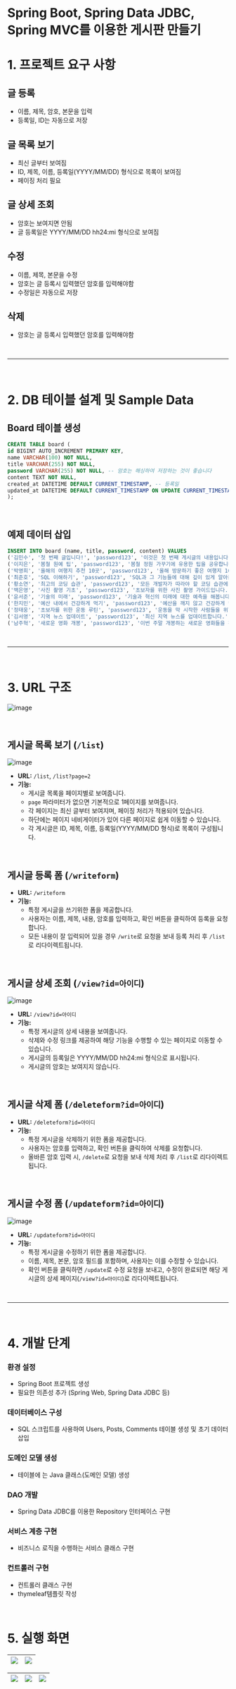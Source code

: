 # Spring Boot, Spring Data JDBC, Spring MVC를 이용한 게시판 만들기

# 1. 프로젝트 요구 사항

## 글 등록
- 이름, 제목, 암호, 본문을 입력
- 등록일, ID는 자동으로 저장

## 글 목록 보기
- 최신 글부터 보여짐
- ID, 제목, 이름, 등록일(YYYY/MM/DD) 형식으로 목록이 보여짐
- 페이징 처리 필요

## 글 상세 조회
- 암호는 보여지면 안됨
- 글 등록일은 YYYY/MM/DD hh24:mi 형식으로 보여짐

## 수정
- 이름, 제목, 본문을 수정
- 암호는 글 등록시 입력했던 암호를 입력해야함
- 수정일은 자동으로 저장

## 삭제
- 암호는 글 등록시 입력했던 암호를 입력해야함

<br>

---

<br>

# 2. DB 테이블 설계 및 Sample Data

## Board 테이블 생성
```sql
CREATE TABLE board (
id BIGINT AUTO_INCREMENT PRIMARY KEY,
name VARCHAR(100) NOT NULL,
title VARCHAR(255) NOT NULL,
password VARCHAR(255) NOT NULL, -- 암호는 해싱하여 저장하는 것이 좋습니다
content TEXT NOT NULL,
created_at DATETIME DEFAULT CURRENT_TIMESTAMP, -- 등록일
updated_at DATETIME DEFAULT CURRENT_TIMESTAMP ON UPDATE CURRENT_TIMESTAMP -- 수정일
);
```

<br>

## 예제 데이터 삽입
```sql
INSERT INTO board (name, title, password, content) VALUES
('김민수', '첫 번째 글입니다!', 'password123', '이것은 첫 번째 게시글의 내용입니다.'),
('이지은', '봄철 원예 팁', 'password123', '봄철 정원 가꾸기에 유용한 팁을 공유합니다.'),
('박영희', '올해의 여행지 추천 10곳', 'password123', '올해 방문하기 좋은 여행지 10곳을 소개합니다.'),
('최준호', 'SQL 이해하기', 'password123', 'SQL과 그 기능들에 대해 깊이 있게 알아봅시다.'),
('황소연', '최고의 코딩 습관', 'password123', '모든 개발자가 따라야 할 코딩 습관에 대해 알아봅시다.'),
('백은영', '사진 촬영 기초', 'password123', '초보자를 위한 사진 촬영 가이드입니다.'),
('윤서준', '기술의 미래', 'password123', '기술과 혁신의 미래에 대한 예측을 해봅니다.'),
('한지민', '예산 내에서 건강하게 먹기', 'password123', '예산을 깨지 않고 건강하게 먹는 방법을 공유합니다.'),
('정태웅', '초보자를 위한 운동 루틴', 'password123', '운동을 막 시작한 사람들을 위한 효과적인 운동 루틴을 소개합니다.'),
('김서영', '지역 뉴스 업데이트', 'password123', '최신 지역 뉴스를 업데이트합니다.'),
('남주혁', '새로운 영화 개봉', 'password123', '이번 주말 개봉하는 새로운 영화들을 확인해보세요.');
```

<br>

---

<br>

# 3. URL 구조
![image](https://github.com/hamsangjin/Board_Mini_Project/assets/103736614/f0c530db-5a1a-4dfd-95ac-2cf313a971b0)

<br>

## 게시글 목록 보기 (`/list`)
![image](https://github.com/hamsangjin/Board_Mini_Project/assets/103736614/ca4039ec-0eb7-4032-b436-19f51ac2f2f2)

- **URL:** `/list`, `/list?page=2`
- **기능:**
  - 게시글 목록을 페이지별로 보여줍니다.
  - `page` 파라미터가 없으면 기본적으로 1페이지를 보여줍니다.
  - 각 페이지는 최신 글부터 보여지며, 페이징 처리가 적용되어 있습니다.
  - 하단에는 페이지 네비게이터가 있어 다른 페이지로 쉽게 이동할 수 있습니다.
  - 각 게시글은 ID, 제목, 이름, 등록일(YYYY/MM/DD 형식)로 목록이 구성됩니다.

<br>

## 게시글 등록 폼 (`/writeform`)

- **URL:** `/writeform`
- **기능:**
  - 특정 게시글을 쓰기위한 폼을 제공합니다.
  - 사용자는 이름, 제목, 내용, 암호를 입력하고, 확인 버튼을 클릭하여 등록을 요청합니다.
  - 모든 내용이 잘 입력되어 있을 경우 `/write`로 요청을 보내 등록 처리 후 `/list`로 리다이렉트됩니다.

<br>

## 게시글 상세 조회 (`/view?id=아이디`)
![image](https://github.com/hamsangjin/Board_Mini_Project/assets/103736614/31ff80a1-fb6e-4c44-8cf1-389959c9f4df)

- **URL:** `/view?id=아이디`
- **기능:**
  - 특정 게시글의 상세 내용을 보여줍니다.
  - 삭제와 수정 링크를 제공하여 해당 기능을 수행할 수 있는 페이지로 이동할 수 있습니다.
  - 게시글의 등록일은 YYYY/MM/DD hh24:mi 형식으로 표시됩니다.
  - 게시글의 암호는 보여지지 않습니다.

<br>

## 게시글 삭제 폼 (`/deleteform?id=아이디`)

- **URL:** `/deleteform?id=아이디`
- **기능:**
  - 특정 게시글을 삭제하기 위한 폼을 제공합니다.
  - 사용자는 암호를 입력하고, 확인 버튼을 클릭하여 삭제를 요청합니다.
  - 올바른 암호 입력 시, `/delete`로 요청을 보내 삭제 처리 후 `/list`로 리다이렉트됩니다.

<br>

## 게시글 수정 폼 (`/updateform?id=아이디`)
![image](https://github.com/hamsangjin/Board_Mini_Project/assets/103736614/8edccf3d-f085-4cbe-a09d-45bcc49dbaaa)

- **URL:** `/updateform?id=아이디`
- **기능:**
  - 특정 게시글을 수정하기 위한 폼을 제공합니다.
  - 이름, 제목, 본문, 암호 필드를 포함하며, 사용자는 이를 수정할 수 있습니다.
  - 확인 버튼을 클릭하면 `/update`로 수정 요청을 보내고, 수정이 완료되면 해당 게시글의 상세 페이지(`/view?id=아이디`)로 리다이렉트됩니다.

<br>

---

<br>

# 4. 개발 단계

### 환경 설정
- Spring Boot 프로젝트 생성
- 필요한 의존성 추가 (Spring Web, Spring Data JDBC 등)

### 데이터베이스 구성
- SQL 스크립트를 사용하여 Users, Posts, Comments 테이블 생성 및 초기 데이터 삽입

### 도메인 모델 생성
- 테이블에 는 Java 클래스(도메인 모델) 생성
    
### DAO 개발
- Spring Data JDBC를 이용한 Repository 인터페이스 구현

### 서비스 계층 구현
- 비즈니스 로직을 수행하는 서비스 클래스 구현

### 컨트롤러 구현
- 컨트롤러 클래스 구현
- thymeleaf템플릿 작성

<br>

# 5. 실행 화면
![](https://github.com/hamsangjin/Board_Mini_Project/assets/103736614/8970a90d-23b4-4e5f-a0e1-92187097fd19) | ![](https://github.com/hamsangjin/Board_Mini_Project/assets/103736614/990c544f-4b63-460c-92eb-646113d7ec11)
-- | -- |

![](https://github.com/hamsangjin/Board_Mini_Project/assets/103736614/45135f11-72a8-4212-9742-b19bb39506ff) |  ![](https://github.com/hamsangjin/Board_Mini_Project/assets/103736614/a2b8c6bc-bb8a-413a-928e-e7872ccedf81) | ![](https://github.com/hamsangjin/Board_Mini_Project/assets/103736614/ced24e44-74cc-4d78-aae7-dfc5fd0f18a7)
-- | -- | -- | 


